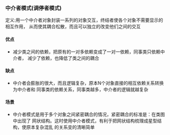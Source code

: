 ### 中介者模式(调停者模式)

定义:用一个中介者对象封装一系列的对象交互，终结者使各个对象不需要显示的相互作用，
从而使其耦合松散，而且可以独立的改变他们之间的交互

#### 优点
- 减少类之间的依赖，把原有的一对多依赖变成了一对一依赖，同事类只依赖中介者，
  减少了依赖，也降低了类之间的耦合
  
#### 缺点
- 中介者会膨胀的很大，而且逻辑复杂，原本N个对象直接的相互依赖关系转换为中介者和
  同事类的依赖关系，同事类越多，中介者的逻辑就越复杂
  
#### 场景
- 中介者模式是用于多个对象之间紧密耦合的情况，紧密耦合的标准是：在类图中出现了
  网状结构。这时使用中介者模式，有利于把网状结构梳理成星型结构，使原本复杂混乱
  的关系变的清晰简单